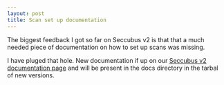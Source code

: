 ```yaml
---
layout: post
title: Scan set up documentation
---
```

The biggest feedback I got so far on Seccubus v2 is that that a much needed
piece of documentation on how to set up scans was missing.

I have pluged that hole. New documentation if up on our [Seccubus v2
documentation page](documentation/seccubus-v2) and will be present in the docs
directory in the tarbal of new versions.

